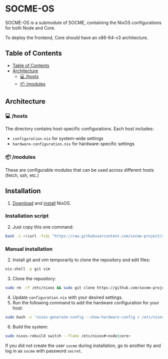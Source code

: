 # SOCME-OS

SOCME-OS is a submodule of SOCME, containing the NixOS configurations for both
Node and Core. 

To deploy the frontend, Core should have an x86-64-v3 architecture.

## Table of Contents

- [Table of Contents](#table-of-contents)
- [Architecture](#architecture)
  - [💻 /hosts](#-hosts)
  - [📦 /modules](#-modules)

## Architecture

### 💻 /hosts

The directory contains host-specific configurations. Each host includes:

- `configuration.nix` for system-wide settings
- `hardware-configuration.nix` for hardware-specific settings

### 📦 /modules

These are configurable modules that can be used across different hosts (fetch,
ssh, etc.)

## Installation

1. [Download](https://nixos.org/download/) and
   [install](https://nixos.wiki/wiki/NixOS_Installation_Guide) NixOS.

### Installation script

2. Just copy this one command:

```sh
bash -i <(curl -fsSL "https://raw.githubusercontent.com/socme-project/socme-os/refs/heads/main/install.sh")
```

### Manual installation

2. Install git and vim temporarily to clone the repository and edit files:

```sh
nix-shell -p git vim
```

3. Clone the repository:

```sh
sudo rm -rf /etc/nixos && sudo git clone https://github.com/socme-project/socme-os /etc/nixos
```

4. Update `configuration.nix` with your desired settings.
5. Run the following command to add the hardware configuration for your host:

```sh
sudo bash -c 'nixos-generate-config --show-hardware-config > /etc/nixos/hosts/<node|core>/hardware-configuration.nix'
```

6. Build the system:

```sh
sudo nixos-rebuild switch --flake /etc/nixos#<node|core>
```

If you did not create the user `socme` during installation, go to another tty and log in as `socme` with password `secret`.
